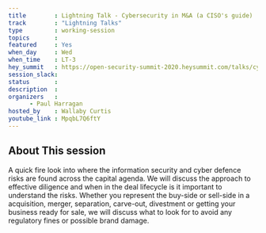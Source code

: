 ```yaml
---
title        : Lightning Talk - Cybersecurity in M&A (a CISO's guide)
track        : "Lightning Talks"
type         : working-session
topics       :
featured     : Yes
when_day     : Wed
when_time    : LT-3
hey_summit   : https://open-security-summit-2020.heysummit.com/talks/cybersecurity-in-m7a-a-cisos-guide/
session_slack:
status       : 
description  :
organizers   :  
      - Paul Harragan 
hosted_by    : Wallaby Curtis
youtube_link : MpqbL7Q6ftY
---
```


## About This session
A quick fire look into where the information security and cyber defence risks are found across the capital agenda. We will discuss the approach to effective diligence and when in the deal lifecycle is it important to understand the risks. Whether you represent the buy-side or sell-side in a acquisition, merger, separation, carve-out, divestment or getting your business ready for sale, we will discuss what to look for to avoid any regulatory fines or possible brand damage.
